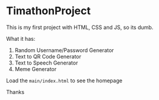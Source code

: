 # TimathonProject
This is my first project with HTML, CSS and JS, so its dumb.

What it has:
1. Random Username/Password Generator
2. Text to QR Code Generator
3. Text to Speech Generator
4. Meme Generator

Load the `main/index.html` to see the homepage

Thanks

